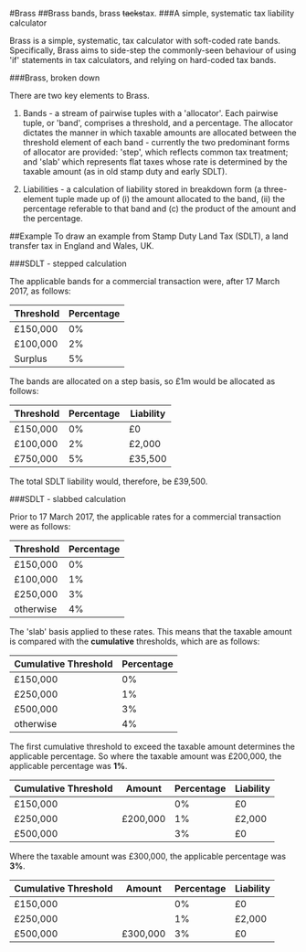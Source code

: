 #Brass
##Brass bands, brass ~~tacks~~tax.
###A simple, systematic tax liability calculator

Brass is a simple, systematic, tax calculator with soft-coded rate bands.  Specifically, Brass aims to side-step the commonly-seen behaviour of using 'if' statements in tax calculators, and relying on hard-coded tax bands. 

###Brass, broken down

There are two key elements to Brass.

1) Bands - a stream of pairwise tuples with a 'allocator'. Each pairwise tuple, or 'band', comprises a threshold, and a percentage. The allocator dictates the manner in which taxable amounts are allocated between the threshold element of each band - currently the two predominant forms of allocator are provided: 'step', which reflects common tax treatment; and 'slab' which represents flat taxes whose rate is determined by the taxable amount (as in old stamp duty and early SDLT).

2) Liabilities - a calculation of liability stored in breakdown form (a three-element tuple made up of (i) the amount allocated to the band, (ii) the percentage referable to that band and (c) the product of the amount and the percentage.

##Example
To draw an example from Stamp Duty Land Tax (SDLT), a land transfer tax in England and Wales, UK. 

###SDLT - stepped calculation

The applicable bands for a commercial transaction were, after 17 March 2017, as follows:

| Threshold | Percentage |
|-----------|------------|
| £150,000  | 0%         |
| £100,000  | 2%         |
| Surplus   | 5%         |


The bands are allocated on a step basis, so £1m would be allocated as follows:

| Threshold | Percentage | Liability |
|-----------|------------|-----------|
| £150,000  | 0%         | £0        |
| £100,000  | 2%         | £2,000    |
| £750,000  | 5%         | £35,500   |


The total SDLT liability would, therefore, be £39,500.

###SDLT - slabbed calculation

Prior to 17 March 2017, the applicable rates for a commercial transaction were as follows:

| Threshold | Percentage |
|-----------|------------|
| £150,000  | 0%         |
| £100,000  | 1%         |
| £250,000  | 3%         |
| otherwise | 4%         |

The 'slab' basis applied to these rates. This means that the taxable amount is compared with the __cumulative__ thresholds, which are as follows:

| Cumulative Threshold | Percentage |
|----------------------|------------|
| £150,000             | 0%         |
| £250,000             | 1%         |
| £500,000             | 3%         |
| otherwise            | 4%         |

The first cumulative threshold to exceed the taxable amount determines the applicable percentage.  So where the taxable amount was £200,000, the applicable percentage was **1%**.

| Cumulative Threshold | Amount   | Percentage | Liability |
|----------------------|----------|------------|-----------|
| £150,000             |          | 0%         | £0        |
| £250,000             | £200,000 | 1%         | £2,000    |
| £500,000             |          | 3%         | £0        |

Where the taxable amount was £300,000, the applicable percentage was **3%**.

| Cumulative Threshold | Amount   | Percentage | Liability |
|----------------------|----------|------------|-----------|
| £150,000             |          | 0%         | £0        |
| £250,000             |          | 1%         | £2,000    |
| £500,000             | £300,000 | 3%         | £0        |
